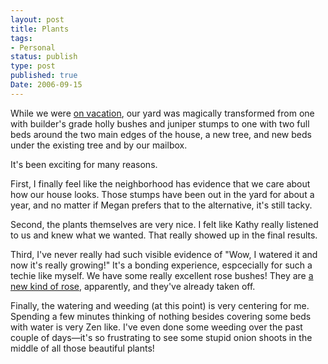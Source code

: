 ```yaml
---
layout: post
title: Plants
tags:
- Personal
status: publish
type: post
published: true
Date: 2006-09-15
---
```

While we were [on vacation](../2006-09-15-stranger-in-a-familiar-land), our yard was magically transformed from one with builder's grade holly bushes and juniper stumps to one with two full beds around the two main edges of the house, a new tree, and new beds under the existing tree and by our mailbox.

It's been exciting for many reasons.

First, I finally feel like the neighborhood has evidence that we care about how our house looks.  Those stumps have been out in the yard for about a year, and no matter if Megan prefers that to the alternative, it's still tacky.

Second, the plants themselves are very nice.  I felt like Kathy really listened to us and knew what we wanted.  That really showed up in the final results.

Third, I've never really had such visible evidence of "Wow, I watered it and now it's really growing!"  It's a bonding experience, espcecially for such a techie like myself. We have some really excellent rose bushes!  They are [a new kind of rose](https://www.knockoutroses.com/), apparently, and they've already taken off.

Finally, the watering and weeding (at this point) is very centering for me.  Spending a few minutes thinking of nothing besides covering some beds with water is very Zen like.  I've even done some weeding over the past couple of days&#8212;it's so frustrating to see some stupid onion shoots in the middle of all those beautiful plants!
